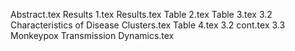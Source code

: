 Abstract.tex
Results 1.tex
Results.tex
Table 2.tex
Table 3.tex
3.2	Characteristics of Disease Clusters.tex
Table 4.tex
3.2 cont.tex
3.3	Monkeypox Transmission Dynamics.tex